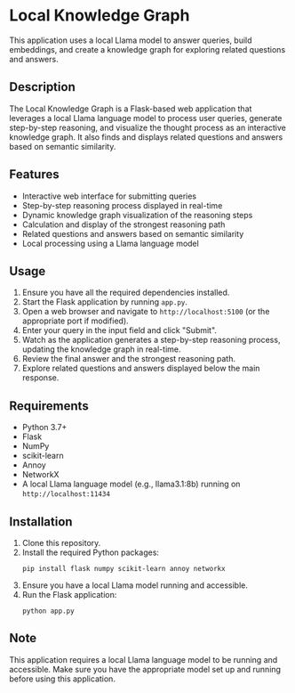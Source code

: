 # Local Knowledge Graph

This application uses a local Llama model to answer queries, build embeddings, and create a knowledge graph for exploring related questions and answers.

## Description

The Local Knowledge Graph is a Flask-based web application that leverages a local Llama language model to process user queries, generate step-by-step reasoning, and visualize the thought process as an interactive knowledge graph. It also finds and displays related questions and answers based on semantic similarity.

## Features

- Interactive web interface for submitting queries
- Step-by-step reasoning process displayed in real-time
- Dynamic knowledge graph visualization of the reasoning steps
- Calculation and display of the strongest reasoning path
- Related questions and answers based on semantic similarity
- Local processing using a Llama language model

## Usage

1. Ensure you have all the required dependencies installed.
2. Start the Flask application by running `app.py`.
3. Open a web browser and navigate to `http://localhost:5100` (or the appropriate port if modified).
4. Enter your query in the input field and click "Submit".
5. Watch as the application generates a step-by-step reasoning process, updating the knowledge graph in real-time.
6. Review the final answer and the strongest reasoning path.
7. Explore related questions and answers displayed below the main response.

## Requirements

- Python 3.7+
- Flask
- NumPy
- scikit-learn
- Annoy
- NetworkX
- A local Llama language model (e.g., llama3.1:8b) running on `http://localhost:11434`

## Installation

1. Clone this repository.
2. Install the required Python packages:
   ```
   pip install flask numpy scikit-learn annoy networkx
   ```
3. Ensure you have a local Llama model running and accessible.
4. Run the Flask application:
   ```
   python app.py
   ```

## Note

This application requires a local Llama language model to be running and accessible. Make sure you have the appropriate model set up and running before using this application.